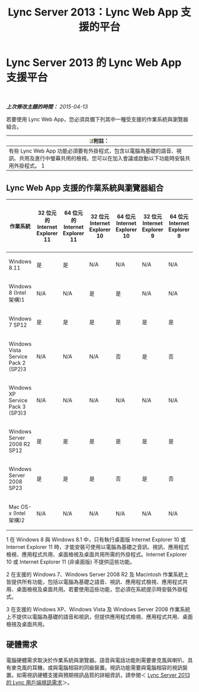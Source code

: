 ﻿---
title: Lync Server 2013：Lync Web App 支援的平台
TOCTitle: Lync Web App 支援的平台
ms:assetid: 31e95e16-f79f-46c6-b123-973fa56a824e
ms:mtpsurl: https://technet.microsoft.com/zh-tw/library/Gg425820(v=OCS.15)
ms:contentKeyID: 49290514
ms.date: 08/10/2015
mtps_version: v=OCS.15
ms.translationtype: HT
---

# Lync Server 2013 的 Lync Web App 支援平台

 

_**上次修改主題的時間：** 2015-04-13_

若要使用 Lync Web App，您必須具備下列其中一種受支援的作業系統與瀏覽器組合。

<table>
<thead>
<tr class="header">
<th><img src="images/Gg398811.note(OCS.15).gif" title="note" alt="note" />附註：</th>
</tr>
</thead>
<tbody>
<tr class="odd">
<td>有些 Lync Web App 功能必須要有外掛程式，包含以電腦為基礎的語音、視訊、共用及進行中螢幕共用的檢視。您可以在加入會議或啟動以下功能時安裝共用外掛程式。 1</td>
</tr>
</tbody>
</table>


## Lync Web App 支援的作業系統與瀏覽器組合


<table>
<colgroup>
<col style="width: 8%" />
<col style="width: 8%" />
<col style="width: 8%" />
<col style="width: 8%" />
<col style="width: 8%" />
<col style="width: 8%" />
<col style="width: 8%" />
<col style="width: 8%" />
<col style="width: 8%" />
<col style="width: 8%" />
<col style="width: 8%" />
<col style="width: 8%" />
</colgroup>
<thead>
<tr class="header">
<th>作業系統</th>
<th>32 位元的 Internet Explorer 11</th>
<th>64 位元的 Internet Explorer 11</th>
<th>32 位元 Internet Explorer 10</th>
<th>64 位元 Internet Explorer 10</th>
<th>32 位元 Internet Explorer 9</th>
<th>64 位元 Internet Explorer 9</th>
<th>32 位元 Internet Explorer 8</th>
<th>64 位元 Internet Explorer 8</th>
<th>32 位元版的 Firefox 12.X</th>
<th>64 位元版的 Safari 5.X、6.X、7.X</th>
<th>32 位元版的 Chrome 18.X</th>
</tr>
</thead>
<tbody>
<tr class="odd">
<td><p>Windows 8.11</p></td>
<td><p>是</p></td>
<td><p>是</p></td>
<td><p>N/A</p></td>
<td><p>N/A</p></td>
<td><p>N/A</p></td>
<td><p>N/A</p></td>
<td><p>N/A</p></td>
<td><p>N/A</p></td>
<td><p>是</p></td>
<td><p>N/A</p></td>
<td><p>是</p></td>
</tr>
<tr class="even">
<td><p>Windows 8 (Intel 架構)1</p></td>
<td><p>N/A</p></td>
<td><p>N/A</p></td>
<td><p>是</p></td>
<td><p>是</p></td>
<td><p>N/A</p></td>
<td><p>N/A</p></td>
<td><p>N/A</p></td>
<td><p>N/A</p></td>
<td><p>是</p></td>
<td><p>N/A</p></td>
<td><p>是</p></td>
</tr>
<tr class="odd">
<td><p>Windows 7 SP12</p></td>
<td><p>是</p></td>
<td><p>是</p></td>
<td><p>是</p></td>
<td><p>是</p></td>
<td><p>是</p></td>
<td><p>是</p></td>
<td><p>是</p></td>
<td><p>是</p></td>
<td><p>是</p></td>
<td><p>否</p></td>
<td><p>是</p></td>
</tr>
<tr class="even">
<td><p>Windows Vista Service Pack 2 (SP2)3</p></td>
<td><p>N/A</p></td>
<td><p>N/A</p></td>
<td><p>N/A</p></td>
<td><p>否</p></td>
<td><p>是</p></td>
<td><p>否</p></td>
<td><p>是</p></td>
<td><p>否</p></td>
<td><p>是</p></td>
<td><p>否</p></td>
<td><p>是</p></td>
</tr>
<tr class="odd">
<td><p>Windows XP Service Pack 3 (SP3)3</p></td>
<td><p>N/A</p></td>
<td><p>N/A</p></td>
<td><p>N/A</p></td>
<td><p>N/A</p></td>
<td><p>N/A</p></td>
<td><p>N/A</p></td>
<td><p>是</p></td>
<td><p>否</p></td>
<td><p>是</p></td>
<td><p>否</p></td>
<td><p>是</p></td>
</tr>
<tr class="even">
<td><p>Windows Server 2008 R2 SP12</p></td>
<td><p>是</p></td>
<td><p>是</p></td>
<td><p>是</p></td>
<td><p>是</p></td>
<td><p>是</p></td>
<td><p>是</p></td>
<td><p>是</p></td>
<td><p>是</p></td>
<td><p>是</p></td>
<td><p>否</p></td>
<td><p>是</p></td>
</tr>
<tr class="odd">
<td><p>Windows Server 2008 SP23</p></td>
<td><p>是</p></td>
<td><p>是</p></td>
<td><p>是</p></td>
<td><p>否</p></td>
<td><p>是</p></td>
<td><p>否</p></td>
<td><p>是</p></td>
<td><p>否</p></td>
<td><p>是</p></td>
<td><p>否</p></td>
<td><p>是</p></td>
</tr>
<tr class="even">
<td><p>Mac OS-x (Intel 架構)2</p></td>
<td><p>N/A</p></td>
<td><p>N/A</p></td>
<td><p>N/A</p></td>
<td><p>N/A</p></td>
<td><p>N/A</p></td>
<td><p>N/A</p></td>
<td><p>N/A</p></td>
<td><p>N/A</p></td>
<td><p>是</p></td>
<td><p>是</p></td>
<td><p>是</p></td>
</tr>
</tbody>
</table>


1 在 Windows 8 與 Windows 8.1 中，只有執行桌面版 Internet Explorer 10 或 Internet Explorer 11 時，才能安裝可使用以電腦為基礎之音訊、視訊、應用程式檢視、應用程式共用、桌面檢視及桌面共用所需的外掛程式。Internet Explorer 10 或 Internet Explorer 11 (非桌面版) 不提供這些功能。

2 在支援的 Windows 7、Windows Server 2008 R2 及 Macintosh 作業系統上皆提供所有功能，包括以電腦為基礎之語音、視訊、應用程式檢視、應用程式共用、桌面檢視及桌面共用。若要使用這些功能，您必須在系統提示時安裝外掛程式。

3 在支援的 Windows XP、Windows Vista 及 Windows Server 2008 作業系統上不提供以電腦為基礎的語音和視訊，但提供應用程式檢視、應用程式共用、桌面檢視及桌面共用。

## 硬體需求

電腦硬體需求取決於作業系統與瀏覽器。語音與電話功能則需要麥克風與喇叭、具有麥克風的耳機，或與電腦相容的同級裝置。視訊功能需要與電腦相容的視訊裝置。如需視訊硬體支援與預期視訊品質的詳細資訊，請參閱＜ [Lync Server 2013 的 Lync 用戶端視訊需求](lync-server-2013-lync-client-video-requirements.md)＞。

